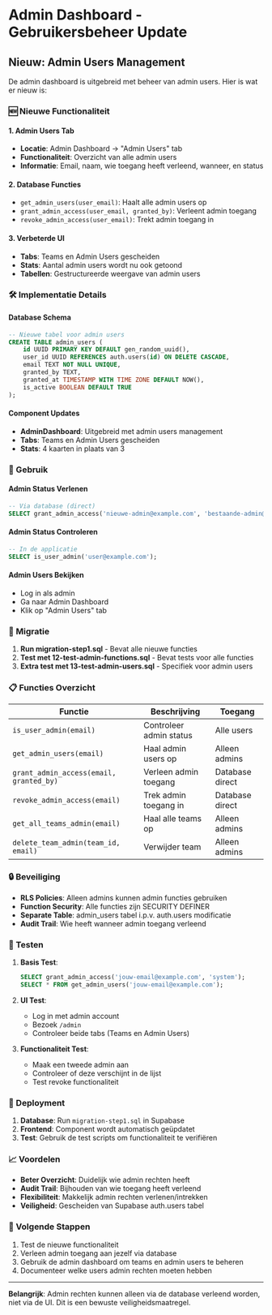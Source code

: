 # Admin Dashboard - Gebruikersbeheer Update

## Nieuw: Admin Users Management

De admin dashboard is uitgebreid met beheer van admin users. Hier is wat er nieuw is:

### 🆕 Nieuwe Functionaliteit

#### 1. Admin Users Tab
- **Locatie**: Admin Dashboard → "Admin Users" tab
- **Functionaliteit**: Overzicht van alle admin users
- **Informatie**: Email, naam, wie toegang heeft verleend, wanneer, en status

#### 2. Database Functies
- `get_admin_users(user_email)`: Haalt alle admin users op
- `grant_admin_access(user_email, granted_by)`: Verleent admin toegang
- `revoke_admin_access(user_email)`: Trekt admin toegang in

#### 3. Verbeterde UI
- **Tabs**: Teams en Admin Users gescheiden
- **Stats**: Aantal admin users wordt nu ook getoond
- **Tabellen**: Gestructureerde weergave van admin users

### 🛠️ Implementatie Details

#### Database Schema
```sql
-- Nieuwe tabel voor admin users
CREATE TABLE admin_users (
    id UUID PRIMARY KEY DEFAULT gen_random_uuid(),
    user_id UUID REFERENCES auth.users(id) ON DELETE CASCADE,
    email TEXT NOT NULL UNIQUE,
    granted_by TEXT,
    granted_at TIMESTAMP WITH TIME ZONE DEFAULT NOW(),
    is_active BOOLEAN DEFAULT TRUE
);
```

#### Component Updates
- **AdminDashboard**: Uitgebreid met admin users management
- **Tabs**: Teams en Admin Users gescheiden
- **Stats**: 4 kaarten in plaats van 3

### 🔧 Gebruik

#### Admin Status Verlenen
```sql
-- Via database (direct)
SELECT grant_admin_access('nieuwe-admin@example.com', 'bestaande-admin@example.com');
```

#### Admin Status Controleren
```sql
-- In de applicatie
SELECT is_user_admin('user@example.com');
```

#### Admin Users Bekijken
- Log in als admin
- Ga naar Admin Dashboard
- Klik op "Admin Users" tab

### 🔄 Migratie

1. **Run migration-step1.sql** - Bevat alle nieuwe functies
2. **Test met 12-test-admin-functions.sql** - Bevat tests voor alle functies
3. **Extra test met 13-test-admin-users.sql** - Specifiek voor admin users

### 📋 Functies Overzicht

| Functie | Beschrijving | Toegang |
|---------|-------------|---------|
| `is_user_admin(email)` | Controleer admin status | Alle users |
| `get_admin_users(email)` | Haal admin users op | Alleen admins |
| `grant_admin_access(email, granted_by)` | Verleen admin toegang | Database direct |
| `revoke_admin_access(email)` | Trek admin toegang in | Database direct |
| `get_all_teams_admin(email)` | Haal alle teams op | Alleen admins |
| `delete_team_admin(team_id, email)` | Verwijder team | Alleen admins |

### 🔒 Beveiliging

- **RLS Policies**: Alleen admins kunnen admin functies gebruiken
- **Function Security**: Alle functies zijn SECURITY DEFINER
- **Separate Table**: admin_users tabel i.p.v. auth.users modificatie
- **Audit Trail**: Wie heeft wanneer admin toegang verleend

### 📝 Testen

1. **Basis Test**:
   ```sql
   SELECT grant_admin_access('jouw-email@example.com', 'system');
   SELECT * FROM get_admin_users('jouw-email@example.com');
   ```

2. **UI Test**:
   - Log in met admin account
   - Bezoek `/admin` 
   - Controleer beide tabs (Teams en Admin Users)

3. **Functionaliteit Test**:
   - Maak een tweede admin aan
   - Controleer of deze verschijnt in de lijst
   - Test revoke functionaliteit

### 🚀 Deployment

1. **Database**: Run `migration-step1.sql` in Supabase
2. **Frontend**: Component wordt automatisch geüpdatet
3. **Test**: Gebruik de test scripts om functionaliteit te verifiëren

### 📈 Voordelen

- **Beter Overzicht**: Duidelijk wie admin rechten heeft
- **Audit Trail**: Bijhouden van wie toegang heeft verleend
- **Flexibiliteit**: Makkelijk admin rechten verlenen/intrekken
- **Veiligheid**: Gescheiden van Supabase auth.users tabel

### 🎯 Volgende Stappen

1. Test de nieuwe functionaliteit
2. Verleen admin toegang aan jezelf via database
3. Gebruik de admin dashboard om teams en admin users te beheren
4. Documenteer welke users admin rechten moeten hebben

---

**Belangrijk**: Admin rechten kunnen alleen via de database verleend worden, niet via de UI. Dit is een bewuste veiligheidsmaatregel.
